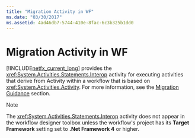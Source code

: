 ```yaml
---
title: "Migration Activity in WF"
ms.date: "03/30/2017"
ms.assetid: 4ad46db7-5744-410e-8fac-6c3b325b1dd0
---
```

# Migration Activity in WF

[!INCLUDE[netfx_current_long](../../../includes/netfx-current-long-md.md)] provides the <xref:System.Activities.Statements.Interop> activity for executing activities that derive from Activity within a workflow that is based on <xref:System.Activities.Activity>. For more information, see the [Migration Guidance](migration-guidance.md) section.  
  
> [!NOTE]
> The <xref:System.Activities.Statements.Interop> activity does not appear in the workflow designer toolbox unless the workflow's project has its **Target Framework** setting set to **.Net Framework 4** or higher.
